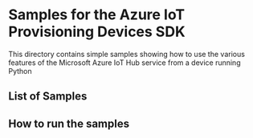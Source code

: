 # Samples for the Azure IoT Provisioning Devices SDK

This directory contains simple samples showing how to use the various features of the Microsoft Azure IoT Hub service from a device running Python

## List of Samples



## How to run the samples
